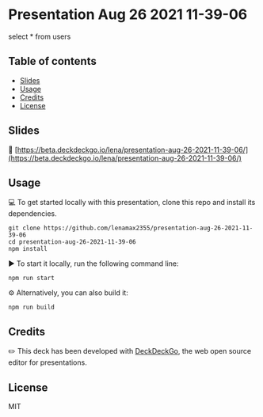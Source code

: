 # Presentation Aug 26 2021 11-39-06

select * from users 

## Table of contents

- [Slides](#slides)
- [Usage](#usage)
- [Credits](#credits)
- [License](#license)

## Slides

🔗 [https://beta.deckdeckgo.io/lena/presentation-aug-26-2021-11-39-06/](https://beta.deckdeckgo.io/lena/presentation-aug-26-2021-11-39-06/)

## Usage

💻 To get started locally with this presentation, clone this repo and install its dependencies.

```
git clone https://github.com/lenamax2355/presentation-aug-26-2021-11-39-06
cd presentation-aug-26-2021-11-39-06
npm install
```

▶️ To start it locally, run the following command line:

```
npm run start
```

⚙️ Alternatively, you can also build it:

```
npm run build
```

## Credits

✏️ This deck has been developed with [DeckDeckGo], the web open source editor for presentations.

## License

MIT

[DeckDeckGo]: https://deckdeckgo.com

